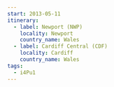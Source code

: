 ```yaml
---
start: 2013-05-11
itinerary:
  - label: Newport (NWP)
    locality: Newport
    country_name: Wales
  - label: Cardiff Central (CDF)
    locality: Cardiff
    country_name: Wales
tags:
  - i4Pu1
---
```

